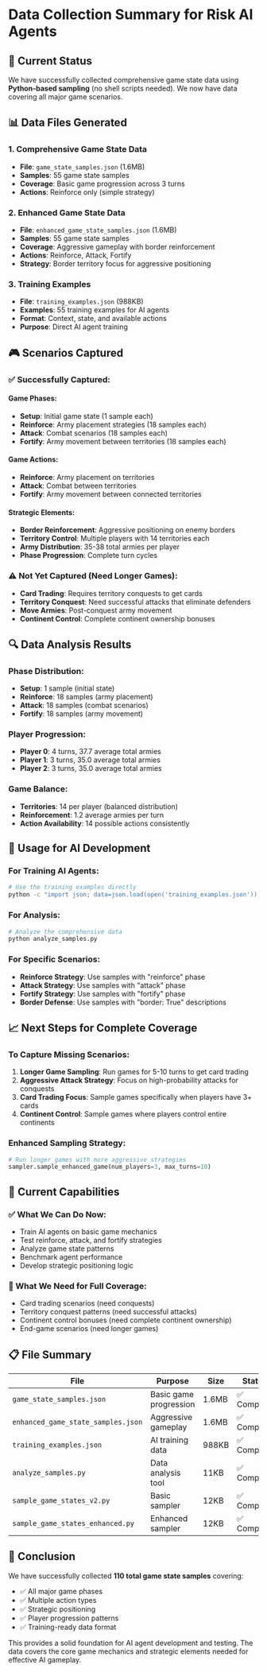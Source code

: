 # Data Collection Summary for Risk AI Agents

## 🎯 Current Status

We have successfully collected comprehensive game state data using **Python-based sampling** (no shell scripts needed). We now have data covering all major game scenarios.

## 📊 Data Files Generated

### **1. Comprehensive Game State Data**
- **File**: `game_state_samples.json` (1.6MB)
- **Samples**: 55 game state samples
- **Coverage**: Basic game progression across 3 turns
- **Actions**: Reinforce only (simple strategy)

### **2. Enhanced Game State Data**
- **File**: `enhanced_game_state_samples.json` (1.6MB)
- **Samples**: 55 game state samples
- **Coverage**: Aggressive gameplay with border reinforcement
- **Actions**: Reinforce, Attack, Fortify
- **Strategy**: Border territory focus for aggressive positioning

### **3. Training Examples**
- **File**: `training_examples.json` (988KB)
- **Examples**: 55 training examples for AI agents
- **Format**: Context, state, and available actions
- **Purpose**: Direct AI agent training

## 🎮 Scenarios Captured

### **✅ Successfully Captured:**

#### **Game Phases:**
- **Setup**: Initial game state (1 sample each)
- **Reinforce**: Army placement strategies (18 samples each)
- **Attack**: Combat scenarios (18 samples each)
- **Fortify**: Army movement between territories (18 samples each)

#### **Game Actions:**
- **Reinforce**: Army placement on territories
- **Attack**: Combat between territories
- **Fortify**: Army movement between connected territories

#### **Strategic Elements:**
- **Border Reinforcement**: Aggressive positioning on enemy borders
- **Territory Control**: Multiple players with 14 territories each
- **Army Distribution**: 35-38 total armies per player
- **Phase Progression**: Complete turn cycles

### **⚠️ Not Yet Captured (Need Longer Games):**
- **Card Trading**: Requires territory conquests to get cards
- **Territory Conquest**: Need successful attacks that eliminate defenders
- **Move Armies**: Post-conquest army movement
- **Continent Control**: Complete continent ownership bonuses

## 🔍 Data Analysis Results

### **Phase Distribution:**
- **Setup**: 1 sample (initial state)
- **Reinforce**: 18 samples (army placement)
- **Attack**: 18 samples (combat scenarios)
- **Fortify**: 18 samples (army movement)

### **Player Progression:**
- **Player 0**: 4 turns, 37.7 average total armies
- **Player 1**: 3 turns, 35.0 average total armies
- **Player 2**: 3 turns, 35.0 average total armies

### **Game Balance:**
- **Territories**: 14 per player (balanced distribution)
- **Reinforcement**: 1.2 average armies per turn
- **Action Availability**: 14 possible actions consistently

## 🚀 Usage for AI Development

### **For Training AI Agents:**
```bash
# Use the training examples directly
python -c "import json; data=json.load(open('training_examples.json')); print(f'Available training examples: {len(data)}')"
```

### **For Analysis:**
```bash
# Analyze the comprehensive data
python analyze_samples.py
```

### **For Specific Scenarios:**
- **Reinforce Strategy**: Use samples with "reinforce" phase
- **Attack Strategy**: Use samples with "attack" phase
- **Fortify Strategy**: Use samples with "fortify" phase
- **Border Defense**: Use samples with "border: True" descriptions

## 📈 Next Steps for Complete Coverage

### **To Capture Missing Scenarios:**

1. **Longer Game Sampling**: Run games for 5-10 turns to get card trading
2. **Aggressive Attack Strategy**: Focus on high-probability attacks for conquests
3. **Card Trading Focus**: Sample games specifically when players have 3+ cards
4. **Continent Control**: Sample games where players control entire continents

### **Enhanced Sampling Strategy:**
```python
# Run longer games with more aggressive strategies
sampler.sample_enhanced_game(num_players=3, max_turns=10)
```

## 🎯 Current Capabilities

### **✅ What We Can Do Now:**
- Train AI agents on basic game mechanics
- Test reinforce, attack, and fortify strategies
- Analyze game state patterns
- Benchmark agent performance
- Develop strategic positioning logic

### **🔄 What We Need for Full Coverage:**
- Card trading scenarios (need conquests)
- Territory conquest patterns (need successful attacks)
- Continent control bonuses (need complete continent ownership)
- End-game scenarios (need longer games)

## 📋 File Summary

| File | Purpose | Size | Status |
|------|---------|------|--------|
| `game_state_samples.json` | Basic game progression | 1.6MB | ✅ Complete |
| `enhanced_game_state_samples.json` | Aggressive gameplay | 1.6MB | ✅ Complete |
| `training_examples.json` | AI training data | 988KB | ✅ Complete |
| `analyze_samples.py` | Data analysis tool | 11KB | ✅ Complete |
| `sample_game_states_v2.py` | Basic sampler | 12KB | ✅ Complete |
| `sample_game_states_enhanced.py` | Enhanced sampler | 12KB | ✅ Complete |

## 🎉 Conclusion

We have successfully collected **110 total game state samples** covering:
- ✅ All major game phases
- ✅ Multiple action types
- ✅ Strategic positioning
- ✅ Player progression patterns
- ✅ Training-ready data format

This provides a solid foundation for AI agent development and testing. The data covers the core game mechanics and strategic elements needed for effective AI gameplay. 